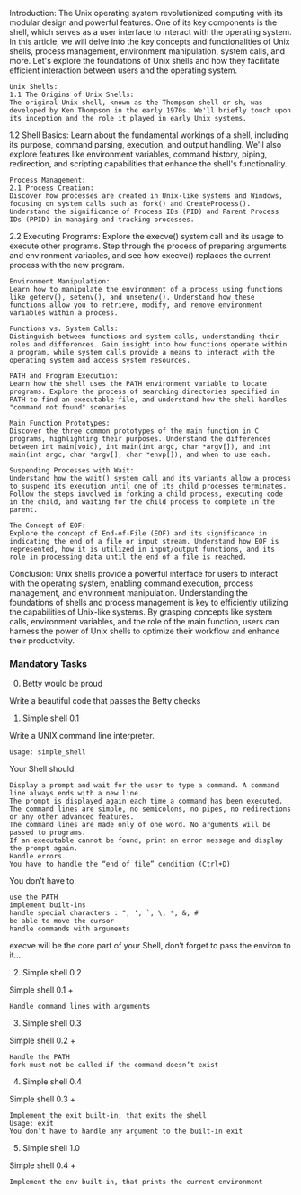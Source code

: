 

Introduction:
The Unix operating system revolutionized computing with its modular design and powerful features. One of its key components is the shell, which serves as a user interface to interact with the operating system. In this article, we will delve into the key concepts and functionalities of Unix shells, process management, environment manipulation, system calls, and more. Let's explore the foundations of Unix shells and how they facilitate efficient interaction between users and the operating system.

    Unix Shells:
    1.1 The Origins of Unix Shells:
    The original Unix shell, known as the Thompson shell or sh, was developed by Ken Thompson in the early 1970s. We'll briefly touch upon its inception and the role it played in early Unix systems.

1.2 Shell Basics:
Learn about the fundamental workings of a shell, including its purpose, command parsing, execution, and output handling. We'll also explore features like environment variables, command history, piping, redirection, and scripting capabilities that enhance the shell's functionality.

    Process Management:
    2.1 Process Creation:
    Discover how processes are created in Unix-like systems and Windows, focusing on system calls such as fork() and CreateProcess(). Understand the significance of Process IDs (PID) and Parent Process IDs (PPID) in managing and tracking processes.

2.2 Executing Programs:
Explore the execve() system call and its usage to execute other programs. Step through the process of preparing arguments and environment variables, and see how execve() replaces the current process with the new program.

    Environment Manipulation:
    Learn how to manipulate the environment of a process using functions like getenv(), setenv(), and unsetenv(). Understand how these functions allow you to retrieve, modify, and remove environment variables within a process.

    Functions vs. System Calls:
    Distinguish between functions and system calls, understanding their roles and differences. Gain insight into how functions operate within a program, while system calls provide a means to interact with the operating system and access system resources.

    PATH and Program Execution:
    Learn how the shell uses the PATH environment variable to locate programs. Explore the process of searching directories specified in PATH to find an executable file, and understand how the shell handles "command not found" scenarios.

    Main Function Prototypes:
    Discover the three common prototypes of the main function in C programs, highlighting their purposes. Understand the differences between int main(void), int main(int argc, char *argv[]), and int main(int argc, char *argv[], char *envp[]), and when to use each.

    Suspending Processes with Wait:
    Understand how the wait() system call and its variants allow a process to suspend its execution until one of its child processes terminates. Follow the steps involved in forking a child process, executing code in the child, and waiting for the child process to complete in the parent.

    The Concept of EOF:
    Explore the concept of End-of-File (EOF) and its significance in indicating the end of a file or input stream. Understand how EOF is represented, how it is utilized in input/output functions, and its role in processing data until the end of a file is reached.

Conclusion:
Unix shells provide a powerful interface for users to interact with the operating system, enabling command execution, process management, and environment manipulation. Understanding the foundations of shells and process management is key to efficiently utilizing the capabilities of Unix-like systems. By grasping concepts like system calls, environment variables, and the role of the main function, users can harness the power of Unix shells to optimize their workflow and enhance their productivity.

<h3>Mandatory Tasks</h3>

0. Betty would be proud

Write a beautiful code that passes the Betty checks


1. Simple shell 0.1

Write a UNIX command line interpreter.

    Usage: simple_shell

Your Shell should:

    Display a prompt and wait for the user to type a command. A command line always ends with a new line.
    The prompt is displayed again each time a command has been executed.
    The command lines are simple, no semicolons, no pipes, no redirections or any other advanced features.
    The command lines are made only of one word. No arguments will be passed to programs.
    If an executable cannot be found, print an error message and display the prompt again.
    Handle errors.
    You have to handle the “end of file” condition (Ctrl+D)

You don’t have to:

    use the PATH
    implement built-ins
    handle special characters : ", ', `, \, *, &, #
    be able to move the cursor
    handle commands with arguments

execve will be the core part of your Shell, don’t forget to pass the environ to it…


2. Simple shell 0.2

Simple shell 0.1 +

    Handle command lines with arguments


3. Simple shell 0.3

Simple shell 0.2 +

    Handle the PATH
    fork must not be called if the command doesn’t exist


4. Simple shell 0.4

Simple shell 0.3 +

    Implement the exit built-in, that exits the shell
    Usage: exit
    You don’t have to handle any argument to the built-in exit


5. Simple shell 1.0

Simple shell 0.4 +

    Implement the env built-in, that prints the current environment
